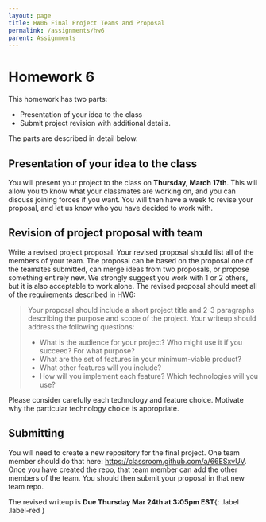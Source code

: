 ```yaml
---
layout: page
title: HW06 Final Project Teams and Proposal
permalink: /assignments/hw6
parent: Assignments
---
```


# Homework 6

This homework has two parts:
- Presentation of your idea to the class
- Submit project revision with additional details.

The parts are described in detail below.
## Presentation of your idea to the class
You will present your project to the class on **Thursday, March 17th**. This will allow you to know what your classmates are working on, and you can discuss joining forces if you want.   You will then have a week to revise your proposal, and let us know who you have decided to work with.

## Revision of project proposal with team 
Write a revised project proposal. Your revised proposal should list all of the members of your team. The proposal can be based on the proposal one of the teamates submitted, can merge ideas from two proposals, or propose something entirely new. We strongly suggest you work with 1 or 2 others, but it is also acceptable to work alone. The revised proposal should meet all of the requirements described in HW6:
> Your proposal should include a short project title and 2-3 paragraphs describing the purpose and scope of the project. Your writeup should address the following questions:
>    * What is the audience for your project? Who might use it if you succeed? For what purpose?
>   * What are the set of features in your minimum-viable product?
>   * What other features will you include?
>   * How will you implement each feature? Which technologies will you use?

Please consider carefully each technology and feature choice. Motivate why the particular technology choice is appropriate.

## Submitting
You will need to create a new repository for the final project.  One team member should do that here: https://classroom.github.com/a/66ESxvUV.
Once you have created the repo, that team member can add the other members of the team.   You should then submit your proposal in that new team repo.


The revised writeup is **Due Thursday Mar 24th at 3:05pm EST**{: .label .label-red } 



